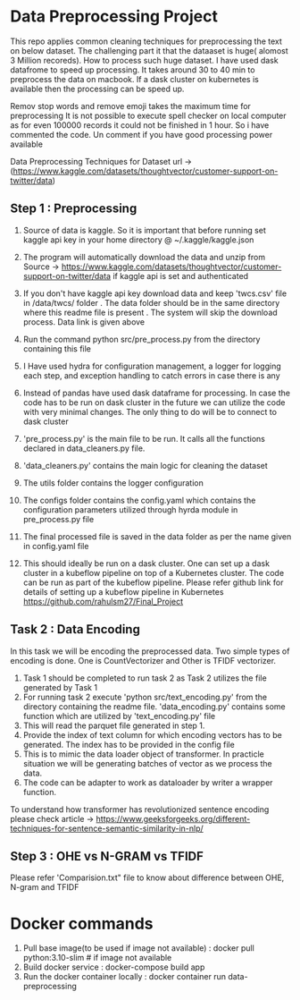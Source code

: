 # Data Preprocessing Project
This repo applies common cleaning techniques for preprocessing the text on below dataset. The challenging part it that the dataaset is huge( alomost 3 Million recoreds). How to process such huge dataset. I have used dask datafrome to speed up processing. It takes around 30 to 40 min to preprocess the data on macbook.  If a dask cluster on kubernetes is available then the processing can be speed up. 

Remov stop words and remove emoji takes the maximum time for preprocessing
It is not possible to execute spell checker on local computer as for even 100000 records it could not be finished in 1 hour. So i have commented the code. Un comment if you have good processing power available

Data Preprocessing Techniques for
Dataset url -> (https://www.kaggle.com/datasets/thoughtvector/customer-support-on-twitter/data)

## Step 1 : Preprocessing

1. Source of data is kaggle. So it is important that before running set kaggle api key in your home directory @ ~/.kaggle/kaggle.json

2. The program will automatically download the data and unzip from Source -> https://www.kaggle.com/datasets/thoughtvector/customer-support-on-twitter/data if kaggle api is set and authenticated

3. If you don't have kaggle api key download data and keep 'twcs.csv' file in /data/twcs/ folder . The data folder should be in the same directory where this readme file is present . The system will skip the download process. Data link is given above

4. Run the command python src/pre_process.py from the directory containing this file

5. I Have used hydra for configuration management, a logger for logging each step, and exception handling to catch errors in case there is any

6. Instead of pandas have used dask dataframe for processing. In case the code has to be run on dask cluster in the future we can utilize the code with very minimal changes. The only thing to do will be to connect to dask cluster



7. 'pre_process.py' is the main file to be run. It calls all the functions declared in data_cleaners.py file.

8. 'data_cleaners.py' contains the main logic for cleaning the dataset

9. The utils folder contains the logger configuration

10. The configs folder contains the config.yaml which contains the configuration parameters utilized through hyrda module in pre_process.py file

11. The final processed file is saved in the data folder as per the name given in config.yaml file

12. This should ideally be run on a dask cluster. One can set up a dask cluster in a kubeflow pipeline on top of a Kubernetes cluster. The code can be run as part of the kubeflow pipeline. Please refer github link for details of setting up a kubeflow pipeline in Kubernetes
https://github.com/rahulsm27/Final_Project

## Task 2 : Data Encoding 


In this task we will be encoding the preprocessed data. Two simple types of encoding is done. One is CountVectorizer and Other is TFIDF vectorizer.

1. Task 1 should be completed to run task 2 as Task 2 utilizes the file generated by Task 1
2. For running task 2 execute 'python src/text_encoding.py' from the directory containing the readme file. 'data_encoding.py' contains some function which are utilized by 'text_encoding.py' file
3. This will read the parquet file generated in step 1.
4. Provide the index of text column for which encoding vectors has to be generated. The index has to be provided in the config file
5. This is to mimic the data loader object of transformer. In practicle situation we will be generating batches of vector as we process the data.
6. The code can be adapter to work as dataloader by writer a wrapper function.


To understand how transformer has revolutionized sentence encoding please check article -> https://www.geeksforgeeks.org/different-techniques-for-sentence-semantic-similarity-in-nlp/


## Step 3 : OHE vs N-GRAM vs TFIDF

Please refer 'Comparision.txt" file to know about difference between OHE, N-gram and TFIDF

# Docker commands
1. Pull base image(to be used if image not available) : docker pull python:3.10-slim # if image not available
2. Build docker service : docker-compose build app
3. Run the docker container locally : docker container run data-preprocessing

